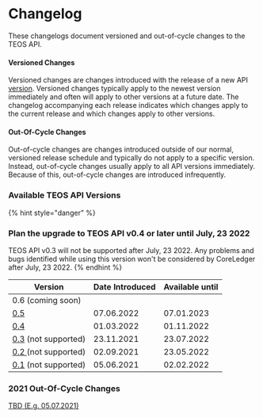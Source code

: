 # Changelog

These changelogs document versioned and out-of-cycle changes to the TEOS API.

#### Versioned Changes

Versioned changes are changes introduced with the release of a new API [version](versions/). Versioned changes typically apply to the newest version immediately and often will apply to other versions at a future date. The changelog accompanying each release indicates which changes apply to the current release and which changes apply to other versions.

#### Out-Of-Cycle Changes

Out-of-cycle changes are changes introduced outside of our normal, versioned release schedule and typically do not apply to a specific version. Instead, out-of-cycle changes usually apply to all API versions immediately. Because of this, out-of-cycle changes are introduced infrequently.

### Available TEOS API Versions <a href="#available-graph-api-versions" id="available-graph-api-versions"></a>

{% hint style="danger" %}
### Plan the upgrade to TEOS API v0.4 or later until July, 23 2022

TEOS API v0.3 will not be supported after July, 23 2022. Any problems and bugs identified while using this version won't be considered by CoreLedger after July, 23 2022.
{% endhint %}

| Version                                      | Date Introduced | Available until |
| -------------------------------------------- | --------------- | --------------- |
| 0.6 (coming soon)                            |                 |                 |
| [0.5](versions/v0.5.md)                      | 07.06.2022      | 07.01.2023      |
| [0.4](versions/v0.4.md)                      | 01.03.2022      | 01.11.2022      |
| [0.3](versions/v0.3.md) (not supported)      | 23.11.2021      | 23.07.2022      |
| [0.2 ](versions/v0.3.md)(not supported)      | 02.09.2021      | 23.05.2022      |
| [0.1](versions/v0.3.md#v0.1) (not supported) | 05.06.2021      | 02.02.2022      |

### 2021 Out-Of-Cycle Changes

[TBD (E.g. 05.07.2021)](out-of-cycle-changes/2021/june-15-2021.md)
